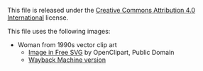 This file is released under the [Creative Commons Attribution 4.0 International](https://creativecommons.org/licenses/by/4.0/) license.

This file uses the following images:
- Woman from 1990s vector clip art
  - [Image in Free SVG](https://freesvg.org/woman-from-1990s-vector-clip-art) by OpenClipart, Public Domain
  - [Wayback Machine version](https://web.archive.org/web/20230514034310/https://freesvg.org/woman-from-1990s-vector-clip-art)
